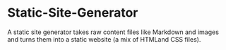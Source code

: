 # Static-Site-Generator
A static site generator takes raw content files like Markdown and images and turns them into a static website (a mix of HTMLand CSS files).

